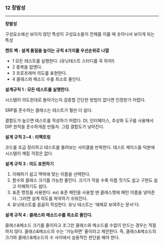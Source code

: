 ### 12 창발성

---

**창발성**

구성요소에선 보이지 않던 특성이 구성요소들이 전체를 이룰 때 솟아나서 보이게 되는 특성

**켄트 벡 : 설계 품질을 높이는 규칙 4가지를 우선순위로 나열**

- 1 모든 테스트를 실행한다. (유닛테스트 스터디를 꼭 하자!)
- 2 중복을 없앤다.
- 3 프로프래머 의도를 표현한다.
- 4 클래스와 메소드 수를 최소로 줄인다.

**설계규칙 1 : 모든 테스트를 실행한다.**

시스템이 의도한대로 돌아가는지 검증할 간단한 방법이 없다면 인정받기 어렵다.

SRP를 준수하는 클래스는 테스트가 훨씬 더 쉽다.

결합도가 높으면 테스트를 작성하기 어렵다. DI, 인터페이스, 추상화 도구를 사용해서 DIP 원칙을 준수하게끔 만들자. 그럼 결합도가 낮아진다.

**설계 규칙 2~4 : 리팩토링**

코드를 조금 정리하고 테스트를 돌려보는 사이클을 반복한다. 테스트 케이스들 덕분에 시스템이 깨질 걱정은 없다.

**설계 규칙 3 : 의도 표현하기**

1. 이해하기 쉽고 맥락에 맞는 이름을 선택한다.
2. 함수와 클래스 크기를 가능한 줄인다. 크기가 작을 수록 이름 짓기도 쉽고 구현도 쉽고 이해하기도 쉽다.
3. 표준 명칭을 사용한다. ex) 표준 패턴을 사용할 땐 클래스명에 패턴 이름을 넣어준다. 그러면 설계 의도를 파악하기 쉬워진다.
4. 유닛테스트를 꼼꼼히 작성한다. 유닛 테스트는 '예제로 보여주는 문서'다.

**설계 규칙 4 : 클래스와 메소드수를 최소로 줄인다.**

클래스&메소드 크기를 줄이자고 조그만 클래스와 메소드를 수없이 만드는 경우는 적절하지 않다. 클래스&메소드의 수는 '가능하면' 줄이라고 제안한다. 즉, 클래스&메소드의 크기와 클래스&메소드의 수 사이에서 실용적인 판단을 해야 한다.
